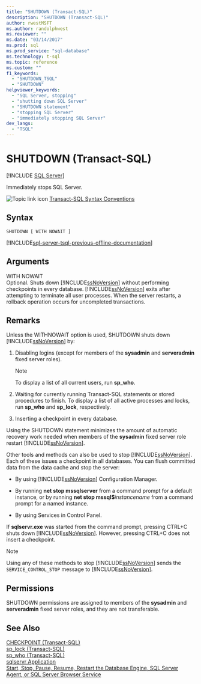 ```yaml
---
title: "SHUTDOWN (Transact-SQL)"
description: "SHUTDOWN (Transact-SQL)"
author: rwestMSFT
ms.author: randolphwest
ms.reviewer: ""
ms.date: "03/14/2017"
ms.prod: sql
ms.prod_service: "sql-database"
ms.technology: t-sql
ms.topic: reference
ms.custom: ""
f1_keywords:
  - "SHUTDOWN_TSQL"
  - "SHUTDOWN"
helpviewer_keywords:
  - "SQL Server, stopping"
  - "shutting down SQL Server"
  - "SHUTDOWN statement"
  - "stopping SQL Server"
  - "immediately stopping SQL Server"
dev_langs:
  - "TSQL"
---
```

# SHUTDOWN (Transact-SQL)
[!INCLUDE [SQL Server](../../includes/applies-to-version/sqlserver.md)]

  Immediately stops SQL Server.  
  
 ![Topic link icon](../../database-engine/configure-windows/media/topic-link.gif "Topic link icon") [Transact-SQL Syntax Conventions](../../t-sql/language-elements/transact-sql-syntax-conventions-transact-sql.md)  
  
## Syntax  
  
```syntaxsql
SHUTDOWN [ WITH NOWAIT ]   
```  
  
[!INCLUDE[sql-server-tsql-previous-offline-documentation](../../includes/sql-server-tsql-previous-offline-documentation.md)]

## Arguments
 WITH NOWAIT  
 Optional. Shuts down [!INCLUDE[ssNoVersion](../../includes/ssnoversion-md.md)] without performing checkpoints in every database. [!INCLUDE[ssNoVersion](../../includes/ssnoversion-md.md)] exits after attempting to terminate all user processes. When the server restarts, a rollback operation occurs for uncompleted transactions.  
  
## Remarks  
 Unless the WITHNOWAIT option is used, SHUTDOWN shuts down [!INCLUDE[ssNoVersion](../../includes/ssnoversion-md.md)] by:  
  
1.  Disabling logins (except for members of the **sysadmin** and **serveradmin** fixed server roles).  
  
    > [!NOTE]  
    >  To display a list of all current users, run **sp_who**.  
  
2.  Waiting for currently running Transact-SQL statements or stored procedures to finish. To display a list of all active processes and locks, run **sp_who** and **sp_lock**, respectively.  
  
3.  Inserting a checkpoint in every database.  
  
 Using the SHUTDOWN statement minimizes the amount of automatic recovery work needed when members of the **sysadmin** fixed server role restart [!INCLUDE[ssNoVersion](../../includes/ssnoversion-md.md)].  
  
 Other tools and methods can also be used to stop [!INCLUDE[ssNoVersion](../../includes/ssnoversion-md.md)]. Each of these issues a checkpoint in all databases. You can flush committed data from the data cache and stop the server:  
  
-   By using [!INCLUDE[ssNoVersion](../../includes/ssnoversion-md.md)] Configuration Manager.  
  
-   By running **net stop mssqlserver** from a command prompt for a default instance, or by running **net stop mssql$**_instancename_ from a command prompt for a named instance.  
  
-   By using Services in Control Panel.  
  
 If **sqlservr.exe** was started from the command prompt, pressing CTRL+C shuts down [!INCLUDE[ssNoVersion](../../includes/ssnoversion-md.md)]. However, pressing CTRL+C does not insert a checkpoint.  
  
> [!NOTE]  
>  Using any of these methods to stop [!INCLUDE[ssNoVersion](../../includes/ssnoversion-md.md)] sends the `SERVICE_CONTROL_STOP` message to [!INCLUDE[ssNoVersion](../../includes/ssnoversion-md.md)].  
  
## Permissions  
 SHUTDOWN permissions are assigned to members of the **sysadmin** and **serveradmin** fixed server roles, and they are not transferable.  
  
## See Also  
 [CHECKPOINT &#40;Transact-SQL&#41;](../../t-sql/language-elements/checkpoint-transact-sql.md)   
 [sp_lock &#40;Transact-SQL&#41;](../../relational-databases/system-stored-procedures/sp-lock-transact-sql.md)   
 [sp_who &#40;Transact-SQL&#41;](../../relational-databases/system-stored-procedures/sp-who-transact-sql.md)   
 [sqlservr Application](../../tools/sqlservr-application.md)   
 [Start, Stop, Pause, Resume, Restart the Database Engine, SQL Server Agent, or SQL Server Browser Service](../../database-engine/configure-windows/start-stop-pause-resume-restart-sql-server-services.md)  
  
  
